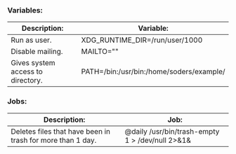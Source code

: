 
```table-of-contents
```
### Variables:
| Description:                      | Variable:                                |
| --------------------------------- | ---------------------------------------- |
| Run as user.                      | XDG_RUNTIME_DIR=/run/user/1000           |
| Disable mailing.                  | MAILTO=""                                |
| Gives system access to directory. | PATH=/bin:/usr/bin:/home/soders/example/ |
### Jobs:
| Description:                                               | Job:                                            |
| ---------------------------------------------------------- | ----------------------------------------------- |
| Deletes files that have been in trash for more than 1 day. | @daily /usr/bin/trash-empty 1 > /dev/null 2>&1& |
